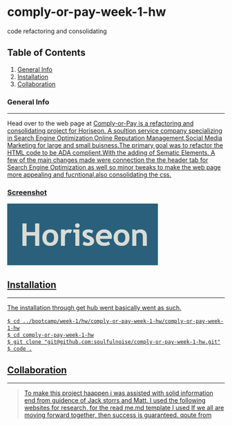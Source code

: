 # comply-or-pay-week-1-hw
code refactoring and consolidating 
## Table of Contents
1. [General Info](#general-info)
2. [Installation](#installation)
3. [Collaboration](#collaboration)
### General Info
***
Head over to the web page at <a href="https://soulfulnoise.github.io/comply-or-pay-week-1-hw/">
Comply-or-Pay is a refactoring and consolidating project for Horiseon. A soultion service company specializing in Search Engine Optimization,Online Reputation Management,Social Media Marketing for large and small buisness.The primary goal was to refactor the HTML code to be ADA complient.With the adding of Sematic Elements. A few of the main changes made were connection the the header tab for  Search Engine Optimization as well so minor tweaks to make the web page more appealing and fucntional,also consolidating the css.


### Screenshot
<img src="./assets/images/logo.png">

## Installation
***
The installation through get hub went basically went as such. 
```
$ cd ../bootcamp/week-1/hw/comply-or-pay-week-1-hw/comply-or-pay-week-1-hw
$ cd comply-or-pay-week-1-hw
$ git clone "git@github.com:soulfulnoise/comply-or-pay-week-1-hw.git"
$ code .
```
## Collaboration
***
> To make this project haappen i was assisted with solid information end from guidence of Jack storrs and Matt.
> I used the following websites for research<a href="https://www.w3schools.com/html/html5_semantic_elements.asp">,  for the read me.md template I used <a href="https://www.ionos.com/digitalguide/websites/web-development/readme-file/">
> If we all are moving forward together, then success is guaranteed. qoute from <a href="https://quotesnhumor.com/30-best-teamwork-quotes">

